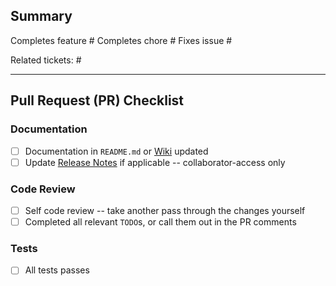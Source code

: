 ## Summary

<!-- NOTE: Remove as necessary -->
Completes feature #*<GitHub issue number>* 
Completes chore #*<GitHub issue number>*
Fixes issue #*<GitHub issue number>*

Related tickets: #*<GitHub issue number>*

*<Write a short summary of your changes.>*

<hr>

## Pull Request (PR) Checklist

### Documentation
- [ ] Documentation in `README.md` or [Wiki](https://github.com/hhandoko/runway/wiki) updated
- [ ] Update [Release Notes](https://github.com/hhandoko/runway/releases) if applicable -- collaborator-access only

### Code Review
- [ ] Self code review -- take another pass through the changes yourself
- [ ] Completed all relevant `TODO`s, or call them out in the PR comments

### Tests
- [ ] All tests passes
